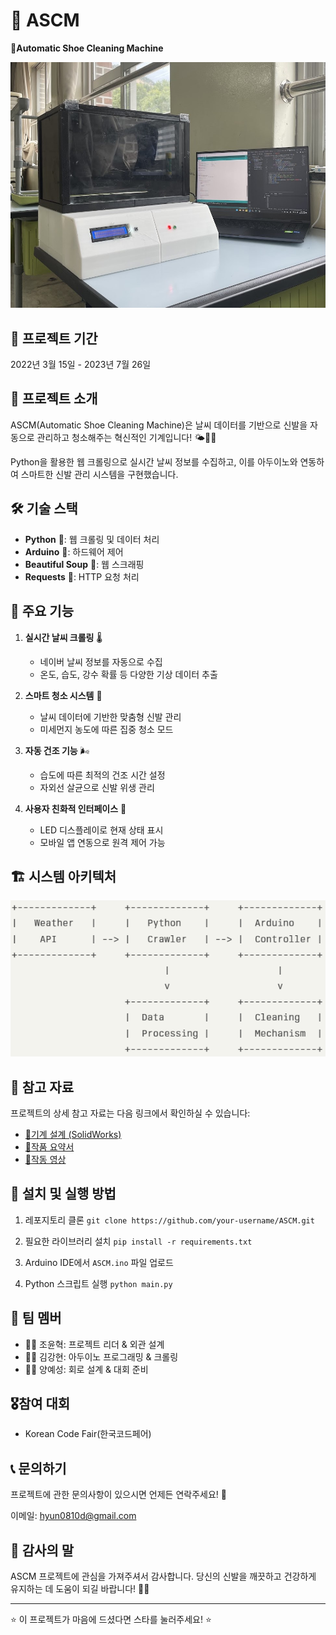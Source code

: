 # 👟 ASCM
<strong>🫧Automatic Shoe Cleaning Machine</strong>

![ASCM 타이틀 이미지](./title_image.png)

## 📅 프로젝트 기간
2022년 3월 15일 - 2023년 7월 26일

## 📌 프로젝트 소개

ASCM(Automatic Shoe Cleaning Machine)은 날씨 데이터를 기반으로 신발을 자동으로 관리하고 청소해주는 혁신적인 기계입니다! 🌤️👟✨

Python을 활용한 웹 크롤링으로 실시간 날씨 정보를 수집하고, 이를 아두이노와 연동하여 스마트한 신발 관리 시스템을 구현했습니다.

## 🛠️ 기술 스택

- **Python** 🐍: 웹 크롤링 및 데이터 처리
- **Arduino** 🤖: 하드웨어 제어
- **Beautiful Soup** 🍲: 웹 스크래핑
- **Requests** 📡: HTTP 요청 처리

## 🌈 주요 기능

1. **실시간 날씨 크롤링** 🌡️
   - 네이버 날씨 정보를 자동으로 수집
   - 온도, 습도, 강수 확률 등 다양한 기상 데이터 추출

2. **스마트 청소 시스템** 🧼
   - 날씨 데이터에 기반한 맞춤형 신발 관리
   - 미세먼지 농도에 따른 집중 청소 모드

3. **자동 건조 기능** 🌬️
   - 습도에 따른 최적의 건조 시간 설정
   - 자외선 살균으로 신발 위생 관리

4. **사용자 친화적 인터페이스** 📱
   - LED 디스플레이로 현재 상태 표시
   - 모바일 앱 연동으로 원격 제어 가능

## 🏗️ 시스템 아키텍처

![ASCII 아트 이미지](./Diagram.png)

## 📐 참고 자료

프로젝트의 상세 참고 자료는 다음 링크에서 확인하실 수 있습니다:

- [📐기계 설계 (SolidWorks)](https://drive.google.com/drive/folders/1uvTzgp4PBG7PpWt2FKTiDaH4a-h6z20G?usp=sharing)
- [📜작품 요약서](https://docs.google.com/document/d/1yZmnKZccMBMadbZn57XYt5emOuqqD1QF/edit?usp=sharing&ouid=107164361597916380257&rtpof=true&sd=true)
- [🎥작동 영상](https://photos.google.com/album/AF1QipNINt-wL3AZ7HiL1x5MZcvwwTcVJHhr9cJAqxgI/photo/AF1QipPYNTvRRT-oH4TGh5pWbkjxYbvPau5xSWxTjNYT?hl=ko)


## 🚀 설치 및 실행 방법

1. 레포지토리 클론
```git clone https://github.com/your-username/ASCM.git```

2. 필요한 라이브러리 설치
```pip install -r requirements.txt```

3. Arduino IDE에서 `ASCM.ino` 파일 업로드

4. Python 스크립트 실행
```python main.py```


## 👥 팀 멤버

- 🧑‍💻 조윤혁: 프로젝트 리더 & 외관 설계
- 👩‍💻 김강현: 아두이노 프로그래밍 & 크롤링
- 🧑‍🔬 양예성: 회로 설계 & 대회 준비

## 🎖️참여 대회
- Korean Code Fair(한국코드페어)

## 📞 문의하기

프로젝트에 관한 문의사항이 있으시면 언제든 연락주세요! 📧

이메일: hyun0810d@gmail.com

## 🙏 감사의 말

ASCM 프로젝트에 관심을 가져주셔서 감사합니다. 당신의 신발을 깨끗하고 건강하게 유지하는 데 도움이 되길 바랍니다! 👟💖

---

⭐ 이 프로젝트가 마음에 드셨다면 스타를 눌러주세요! ⭐

